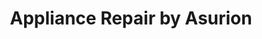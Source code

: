 ---
title: "Appliance Repair by Asurion"
url: /royal-palm-beach/appliance-repair-by-asurion/
shop: appliance
---